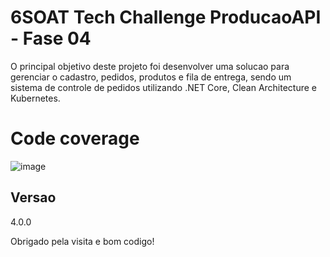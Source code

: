 # 6SOAT Tech Challenge ProducaoAPI - Fase 04
O principal objetivo deste projeto foi desenvolver uma solucao para gerenciar o cadastro, pedidos, produtos e fila de entrega, sendo um sistema de controle de pedidos utilizando .NET Core, Clean Architecture e Kubernetes.

# Code coverage
![image](https://github.com/user-attachments/assets/c89ddd19-b711-48ff-baf2-cd89e20b1861)

## Versao

4.0.0
 
Obrigado pela visita e bom codigo!


